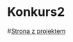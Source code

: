 # Konkurs2


#[Strona z projektem](https://eco-helper.herokuapp.com/)

<!-- ## **jak uzyskać produkt z przeglądarki**
<!-- - javascript -->
<!-- ```javascript
var xhr = new XMLHttpRequest();
xhr.open("POST", "/getProduct.json", true);
xhr.setRequestHeader('Content-Type', 'application/json');
xhr.send(JSON.stringify({productCode:"5449000000996"}));
``` -->
<!-- #### Aby uruchomić aplikacje należy otworzyć folder z plikami w terminalu/konsoli i wpisać komende "node index.js" --> 
